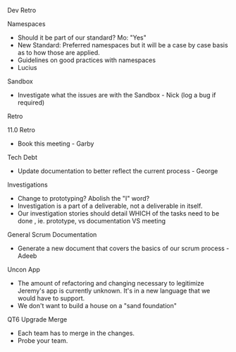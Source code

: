 Dev Retro

Namespaces
- Should it be part of our standard? Mo: "Yes"
- New Standard: Preferred namespaces but it will be a case by case basis as to how those are applied.
- Guidelines on good practices with namespaces
- Lucius

Sandbox
- Investigate what the issues are with the Sandbox - Nick (log a bug if required)


Retro

11.0 Retro
- Book this meeting - Garby

Tech Debt 
- Update documentation to better reflect the current process - George

Investigations
- Change to prototyping? Abolish the "I" word?
- Investigation is a part of a deliverable, not a deliverable in itself.
- Our investigation stories should detail WHICH of the tasks need to be done , ie. prototype, vs documentation VS meeting

General Scrum Documentation
- Generate a new document that covers the basics of our scrum process - Adeeb

Uncon App
- The amount of refactoring and changing necessary to legitimize Jeremy's app is currently unknown. It's in a new language that we would have to support.
- We don't want to build a house on a "sand foundation"

QT6 Upgrade Merge
- Each team has to merge in the changes.
- Probe your team. 